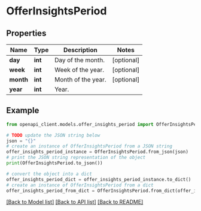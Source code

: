 # OfferInsightsPeriod


## Properties

Name | Type | Description | Notes
------------ | ------------- | ------------- | -------------
**day** | **int** | Day of the month. | [optional] 
**week** | **int** | Week of the year. | [optional] 
**month** | **int** | Month of the year. | [optional] 
**year** | **int** | Year. | 

## Example

```python
from openapi_client.models.offer_insights_period import OfferInsightsPeriod

# TODO update the JSON string below
json = "{}"
# create an instance of OfferInsightsPeriod from a JSON string
offer_insights_period_instance = OfferInsightsPeriod.from_json(json)
# print the JSON string representation of the object
print(OfferInsightsPeriod.to_json())

# convert the object into a dict
offer_insights_period_dict = offer_insights_period_instance.to_dict()
# create an instance of OfferInsightsPeriod from a dict
offer_insights_period_from_dict = OfferInsightsPeriod.from_dict(offer_insights_period_dict)
```
[[Back to Model list]](../README.md#documentation-for-models) [[Back to API list]](../README.md#documentation-for-api-endpoints) [[Back to README]](../README.md)


